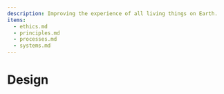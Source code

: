 ```yaml
---
description: Improving the experience of all living things on Earth.
items:
  - ethics.md
  - principles.md
  - processes.md
  - systems.md
---
```


# Design
